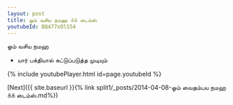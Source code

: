 ```yaml
---
layout: post
title: ஓம் வசிய நமஹ ௧௧ டைம்ஸ்
youtubeId: BQ477xOlS54
---
```

 
 
 ஓம் வசிய நமஹ  
 
 -  யார் பக்தியால் கட்டுப்படுத்த முடியும் 
 
  
 
  
 
 
 
 
 
 


{% include youtubePlayer.html id=page.youtubeId %}
 
[Next]({{ site.baseurl }}{% link  split1/_posts/2014-04-08-ஓம் வைதம்பய நமஹ ௧௧ டைம்ஸ்.md%})
 

